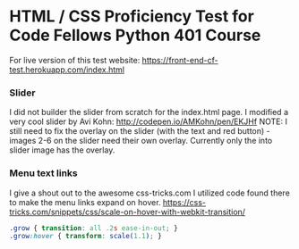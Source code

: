 # HTML / CSS Proficiency Test for Code Fellows Python 401 Course

For live version of this test website: https://front-end-cf-test.herokuapp.com/index.html

### Slider

I did not builder the slider from scratch for the index.html page. I modified a very cool slider by Avi Kohn: http://codepen.io/AMKohn/pen/EKJHf
NOTE: I still need to fix the overlay on the slider (with the text and red button) - images 2-6 on the slider need their own overlay. Currently only the into slider image has the overlay.

### Menu text links
I give a shout out to the awesome css-tricks.com
I utilized code found there to make the menu links expand on hover.
https://css-tricks.com/snippets/css/scale-on-hover-with-webkit-transition/

```css
.grow { transition: all .2s ease-in-out; }
.grow:hover { transform: scale(1.1); }
```


